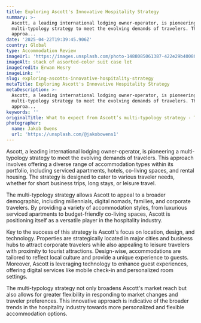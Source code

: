 ```yaml
---
title: Exploring Ascott's Innovative Hospitality Strategy
summary: >-
  Ascott, a leading international lodging owner-operator, is pioneering a
  multi-typology strategy to meet the evolving demands of travelers. This
  approa...
date: '2025-04-22T19:39:45.906Z'
country: Global
type: Accommodation Review
imageUrl: 'https://images.unsplash.com/photo-1488085061387-422e29b40080'
imageAlt: stack of assorted-color suit case lot
imageCredit: Erwan Hesry
imageLink: ''
slug: exploring-ascotts-innovative-hospitality-strategy
metaTitle: Exploring Ascott's Innovative Hospitality Strategy
metaDescription: >-
  Ascott, a leading international lodging owner-operator, is pioneering a
  multi-typology strategy to meet the evolving demands of travelers. This
  approa...
keywords: ''
originalTitle: What to expect from Ascott’s multi-typology strategy - Travel Weekly Asia
photographer:
  name: Jakob Owens
  url: 'https://unsplash.com/@jakobowens1'
---
```







Ascott, a leading international lodging owner-operator, is pioneering a multi-typology strategy to meet the evolving demands of travelers. This approach involves offering a diverse range of accommodation types within its portfolio, including serviced apartments, hotels, co-living spaces, and rental housing. The strategy is designed to cater to various traveler needs, whether for short business trips, long stays, or leisure travel.

The multi-typology strategy allows Ascott to appeal to a broader demographic, including millennials, digital nomads, families, and corporate travelers. By providing a variety of accommodation styles, from luxurious serviced apartments to budget-friendly co-living spaces, Ascott is positioning itself as a versatile player in the hospitality industry.

Key to the success of this strategy is Ascott's focus on location, design, and technology. Properties are strategically located in major cities and business hubs to attract corporate travelers while also appealing to leisure travelers with proximity to tourist attractions. Design-wise, accommodations are tailored to reflect local culture and provide a unique experience to guests. Moreover, Ascott is leveraging technology to enhance guest experiences, offering digital services like mobile check-in and personalized room settings.

The multi-typology strategy not only broadens Ascott's market reach but also allows for greater flexibility in responding to market changes and traveler preferences. This innovative approach is indicative of the broader trends in the hospitality industry towards more personalized and flexible accommodation options.
